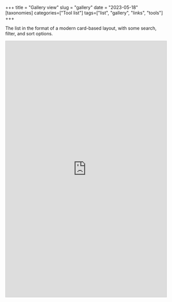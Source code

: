 +++
title = "Gallery view"
slug = "gallery"
date = "2023-05-18"
[taxonomies]
categories=["Tool list"]
tags=["list", "gallery", "links", "tools"]
+++

The list in the format of a modern card-based layout, with some search, filter, and sort options. 

<iframe class="airtable-embed" src="https://airtable.com/embed/shrifnLw2VGslFH54?backgroundColor=tealDusty&viewControls=on" frameborder="0" onmousewheel="" width="100%" height="800" style="background: transparent; border: 1px solid #ccc;"></iframe>